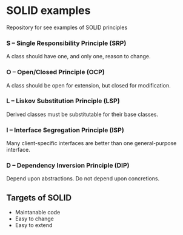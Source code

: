 # SOLID examples

Repository for see examples of SOLID principles

### S – Single Responsibility Principle (SRP)

A class should have one, and only one, reason to change. 

### O – Open/Closed Principle (OCP)

A class should be open for extension, but closed for modification.

### L – Liskov Substitution Principle (LSP)

Derived classes must be substitutable for their base classes.

### I – Interface Segregation Principle (ISP)

Many client-specific interfaces are better than one general-purpose interface.

### D – Dependency Inversion Principle (DIP)

Depend upon abstractions. Do not depend upon concretions.

## Targets of SOLID

- Maintanable code
- Easy to change
- Easy to extend
